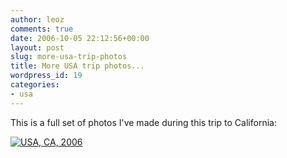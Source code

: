 ```yaml
---
author: leoz
comments: true
date: 2006-10-05 22:12:56+00:00
layout: post
slug: more-usa-trip-photos
title: More USA trip photos...
wordpress_id: 19
categories:
- usa
---
```


This is a full set of photos I've made during this trip to California:

[![USA, CA, 2006](http://lh5.google.com/leoz.2005/RSV7q2DxABE/AAAAAAAAAJY/EoWcyUy4514/USACA2006.jpg?imgmax=160&crop=1)](http://picasaweb.google.com/leoz.2005/USACA2006)

